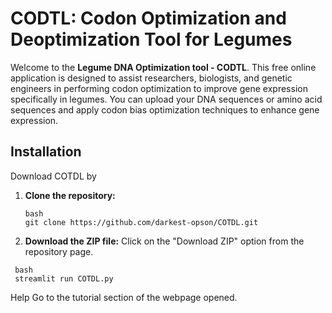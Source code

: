 # CODTL: Codon Optimization and Deoptimization Tool for Legumes

Welcome to the **Legume DNA Optimization tool - CODTL**. This free online application is designed to assist researchers, biologists, and genetic engineers in performing codon optimization to improve gene expression specifically in legumes. You can upload your DNA sequences or amino acid sequences and apply codon bias optimization techniques to enhance gene expression.

## Installation
Download COTDL by
1. **Clone the repository:**
   ```
   bash
   git clone https://github.com/darkest-opson/COTDL.git
   ```
   
2. **Download the ZIP file:**
   Click on the "Download ZIP" option from the repository page.
  ```
   bash
   streamlit run COTDL.py
  ```
Help
Go to the tutorial section of the webpage opened.
